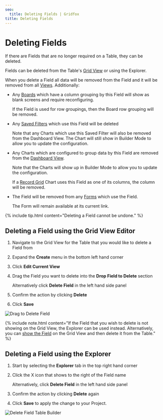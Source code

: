 ```yaml
---
seo:
  title: Deleting Fields | Gridfox
title: Deleting Fields
---
```

# Deleting Fields

If there are Fields that are no longer required on a Table, they can be deleted. 

Fields can be deleted from the Table's [Grid View](/building-a-project/grid-views) or using the Explorer.

When you delete a Field all data will be removed from the Field and it will be removed from all [Views](/building-a-project/an-introduction-to-views). Additionally:

* Any [Boards](/building-a-project/board-views) which have a column grouping by this Field will show as blank screens and require reconfiguring.

  If the Field is used for row groupings, then the Board row grouping will be removed.
* Any [Saved Filters](/building-a-project/creating-screens#creating-screen-filters) which use this Field will be deleted

  Note that any Charts which use this Saved Filter will also be removed from the Dashboard View. The Chart will still show in Builder Mode to allow you to update the configuration.
* Any Charts which are configured to group data by this Field are removed from the [Dashboard View](/building-a-project/an-introduction-to-dashboards).

  Note that the Charts will show up in Builder Mode to allow you to update the configuration.

  If a [Record Grid](/building-a-project/chart-types#record-grid) Chart uses this Field as one of its columns, the column will be removed.
* The Field will be removed from any [Forms](/building-a-project/an-introduction-to-forms) which use the Field.

  The Form will remain available at its current link.

{% include tip.html content="Deleting a Field cannot be undone." %}

## Deleting a Field using the Grid View Editor

1. Navigate to the Grid View for the Table that you would like to delete a Field from
2. Expand the **Create** menu in the bottom left hand corner
3. Click **Edit Current View**
4. Drag the Field you want to delete into the **Drop Field to Delete** section

   Alternatively click **Delete Field** in the left hand side panel
5. Confirm the action by clicking **Delete**
6. Click **Save**

![Drag to Delete Field](/assets/images/drag-to-delete_rs.gif "Drag to Delete Field")

{% include note.html content="If the Field that you wish to delete is not showing on the Grid View, the Explorer can be used instead. Alternatively, you can [show the Field](/building-a-project/creating-screens#hiding-and-showing-fields) on the Grid View and then delete it from the Table." %}

## Deleting a Field using the Explorer

1. Start by selecting the **Explorer** tab in the top right hand corner
2. Click the X icon that shows to the right of the Field name

   Alternatively, click **Delete Field** in the left hand side panel
3. Confirm the action by clicking **Delete** again
4. Click **Save** to apply the change to your Project.

![Delete Field Table Builder](/assets/images/delete-field-explorer.gif "Delete Field Table Builder")